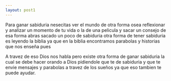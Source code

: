 ```yaml
---
layout: post1
---
```


<meta name="keywords" content="sabiduria, como tener sabiduria, como ganar sabiduria, biblia, Dios">

Para ganar sabiduria nesecitas ver el mundo de otra forma osea reflexionar y analizar un momento de tu vida o la de una pelicula y 
sacar un consejo de esa forma abras sacado un poco de sabiduria otra forma de tener sabiduria es leyendo la biblia ya que en la biblia encontramos parabolas y historias que nos enseña pues

A travez de eso Dios nos habla pero existe otra forma de ganar sabiduria la cual se debe hacer orando a Dios pidiendole que te de sabiduria y que te envie mensajes y parabolas a travez de los sueños ya que eso tambien te puede ayudar.
